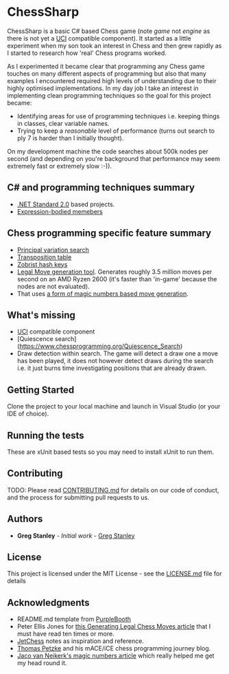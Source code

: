 # ChessSharp

ChessSharp is a basic C# based Chess game (note *game* not *engine* as there is not yet a [UCI](https://en.wikipedia.org/wiki/Universal_Chess_Interface) compatible component). It started as a little experiment when my son took an interest in Chess and then grew rapidly as I started to research how 'real' Chess programs worked.

As I experimented it became clear that programming any Chess game touches on many different aspects of programming but also that many examples I encountered required high levels of understanding due to their highly optimised implementations. In my day job I take an interest in implementing clean programming techniques so the goal for this project became:
* Identifying areas for use of programming techniques i.e. keeping things in classes, clear variable names.
* Trying to keep a *reasonable* level of performance (turns out search to ply 7 is harder than I initially thought).

On my development machine the code searches about 500k nodes per second (and depending on you're background that performance may seem extremely fast or extremely slow :-)). 

## C# and programming techniques summary
* [.NET Standard 2.0](https://docs.microsoft.com/en-us/dotnet/standard/net-standard) based projects.
* [Expression-bodied memebers](https://docs.microsoft.com/en-us/dotnet/csharp/programming-guide/statements-expressions-operators/expression-bodied-members)

## Chess programming specific feature summary
* [Principal variation search](https://www.chessprogramming.org/Principal_Variation)
* [Transposition table](https://www.chessprogramming.org/Transposition_Table)
* [Zobrist hash keys](https://www.chessprogramming.org/Zobrist_Hashing)
* [Legal Move generation tool](https://www.chessprogramming.org/Move_Generation). Generates roughly 3.5 million moves per second on an AMD Ryzen 2600 (it's faster than 'in-game' because the nodes are not evaluated).
* That uses [a form of magic numbers based move generation](https://www.chessprogramming.org/Magic_Bitboards).

## What's missing
* [UCI](https://en.wikipedia.org/wiki/Universal_Chess_Interface) compatible component
* [Quiescence search] (https://www.chessprogramming.org/Quiescence_Search)
* Draw detection within search. The game will detect a draw one a move has been played, it does not however detect draws during the search i.e. it just burns time investigating positions that are already drawn.

## Getting Started

Clone the project to your local machine and launch in Visual Studio (or your IDE of choice).


## Running the tests

These are xUnit based tests so you may need to install xUnit to run them.


## Contributing

TODO: Please read [CONTRIBUTING.md](https://gist.github.com/PurpleBooth/b24679402957c63ec426) for details on our code of conduct, and the process for submitting pull requests to us.

## Authors

* **Greg Stanley** - *Initial work* - [Greg Stanley](https://github.com/gregstanley)


## License

This project is licensed under the MIT License - see the [LICENSE.md](LICENSE.md) file for details


## Acknowledgments

* README.md template from [PurpleBooth](https://gist.githubusercontent.com/PurpleBooth/109311bb0361f32d87a2/raw/8254b53ab8dcb18afc64287aaddd9e5b6059f880/README-Template.md)
* Peter Ellis Jones for [this Generating Legal Chess Moves article](https://peterellisjones.com/posts/generating-legal-chess-moves-efficiently/) that I must have read ten times or more.
* [JetChess](https://zipproth.de/jetchess/) notes as inspiration and reference.
* [Thomas Petzke](https://macechess.blogspot.com/?m=1) and his mACE/iCE chess programming journey blog.
* [Jaco van Neikerk's magic numbers article](http://vicki-chess.blogspot.com/2013/04/magics.html) which really helped me get my head round it.